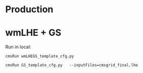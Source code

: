 Production
====

wmLHE + GS
====

Run in local:

    cmsRun wmLHEGS_template_cfg.py
    
    cmsRun GS_template_cfg.py   --inputFiles=cmsgrid_final.lhe
    
